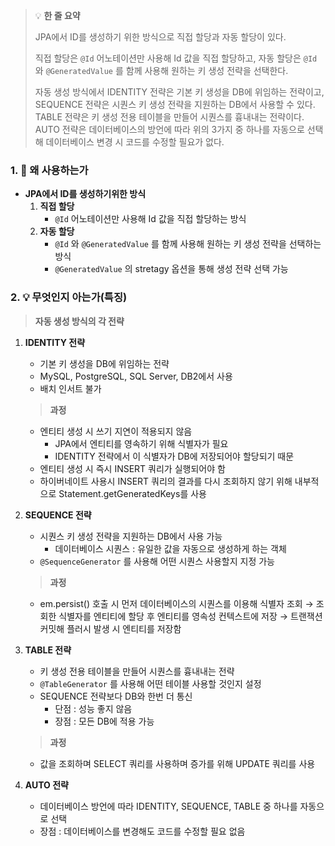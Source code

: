 > 💡 **한 줄 요약**
>
> JPA에서 ID를 생성하기 위한 방식으로 직접 할당과 자동 할당이 있다.
>
> 직접 할당은 `@Id` 어노테이션만 사용해 Id 값을 직접 할당하고, 자동 할당은 `@Id` 와 `@GeneratedValue` 를 함께 사용해 원하는 키 생성 전략을 선택한다.
>
> 자동 생성 방식에서 IDENTITY 전략은 기본 키 생성을 DB에 위임하는 전략이고, SEQUENCE 전략은 시퀀스 키 생성 전략을 지원하는 DB에서 사용할 수 있다. TABLE 전략은 키 생성 전용 테이블을 만들어 시퀀스를 흉내내는 전략이다. AUTO 전략은 데이터베이스의 방언에 따라 위의 3가지 중 하나를 자동으로 선택해 데이터베이스 변경 시 코드를 수정할 필요가 없다.

### 1. 🤔 왜 사용하는가

- **JPA에서 ID를 생성하기위한 방식**
  1. **직접 할당**
     - `@Id` 어노테이션만 사용해 Id 값을 직접 할당하는 방식
  2. **자동 할당**
     - `@Id` 와 `@GeneratedValue` 를 함께 사용해 원하는 키 생성 전략을 선택하는 방식
     - `@GeneratedValue` 의 stretagy 옵션을 통해 생성 전략 선택 가능

### 2. 💡 무엇인지 아는가(특징)

> **자동 생성 방식의 각 전략**

1. **IDENTITY 전략**

   - 기본 키 생성을 DB에 위임하는 전략
   - MySQL, PostgreSQL, SQL Server, DB2에서 사용
   - 배치 인서트 불가

   > **과정**

   - 엔티티 생성 시 쓰기 지연이 적용되지 않음
     - JPA에서 엔티티를 영속하기 위해 식별자가 필요
     - IDENTITY 전략에서 이 식별자가 DB에 저장되어야 할당되기 때문
   - 엔티티 생성 시 즉시 INSERT 쿼리가 실행되어야 함
   - 하이버네이트 사용시 INSERT 쿼리의 결과를 다시 조회하지 않기 위해 내부적으로 Statement.getGeneratedKeys를 사용

1. **SEQUENCE 전략**

   - 시퀀스 키 생성 전략을 지원하는 DB에서 사용 가능
     - 데이터베이스 시퀀스 : 유일한 값을 자동으로 생성하게 하는 객체
   - `@SequenceGenerator` 를 사용해 어떤 시퀀스 사용할지 지정 가능

   > **과정**

   - em.persist() 호출 시 먼저 데이터베이스의 시퀀스를 이용해 식별자 조회
     → 조회한 식별자를 엔티티에 할당 후 엔티티를 영속성 컨텍스트에 저장
     → 트랜잭션 커밋해 플러시 발생 시 엔티티를 저장함

1. **TABLE 전략**

   - 키 생성 전용 테이블을 만들어 시퀀스를 흉내내는 전략
   - `@TableGenerator` 를 사용해 어떤 테이블 사용할 것인지 설정
   - SEQUENCE 전략보다 DB와 한번 더 통신
     - 단점 : 성능 좋지 않음
     - 장점 : 모든 DB에 적용 가능

   > **과정**

   - 값을 조회하며 SELECT 쿼리를 사용하며 증가를 위해 UPDATE 쿼리를 사용

1. **AUTO 전략**
   - 데이터베이스 방언에 따라 IDENTITY, SEQUENCE, TABLE 중 하나를 자동으로 선택
   - 장점 : 데이터베이스를 변경해도 코드를 수정할 필요 없음
